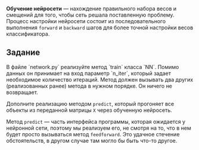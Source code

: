 **Обучение нейросети** &mdash; нахождение правильного набора весов и смещений для того, чтобы сеть решала поставленную проблему. 
Процесс настройки нейросети состоит из последовательного выполнения `forward` и `backward` шагов для более точной настройки весов классификатора.

<h2>Задание</h2>
В файле `network.py` реализуйте метод `train` класса `NN`. Помимо данных он принимает на вход параметр `n_iter`, который задает 
необходимое количество итераций. Метод должен вызывать два других (реализованных ранее) метода в нужном порядке. Он ничего не возвращает.

Дополните реализацию методом `predict`, который прогоняет все объекты из переданной матрицы `X` через обученную нейросеть.

<div class="hint"> Метод <code>predict</code> &mdash; часть интерфейса программы, которая ожидается у нейронной сети, поэтому мы реализуем его, 
не смотря на то, что в нем будет просто вызываться метод <code>feedforward</code>. Это удачное стечение обстоятельств, в другом случае там могло 
бы быть что-то другое.</div>
 

